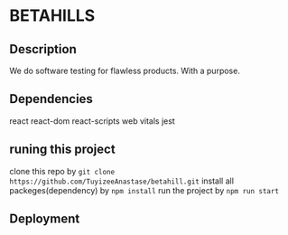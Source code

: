 # BETAHILLS

## Description

 We do software testing for flawless products. With a purpose. 

## Dependencies

 react
 react-dom
 react-scripts
 web vitals
 jest

## runing this project

 clone this repo by `git clone https://github.com/TuyizeeAnastase/betahill.git`
 install all packeges(dependency) by `npm install`
 run the project by `npm run start`

## Deployment

